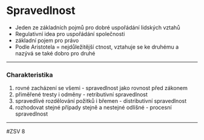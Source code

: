 # Spravedlnost

- Jeden ze základních pojmů pro dobré uspořádání lidských vztahů
- Regulativní idea pro uspořádání společnosti
- základní pojem pro právo
- Podle Aristotela = nejdůležitější ctnost, vztahuje se ke druhému a nazývá se také dobro pro druhé

---

### Charakteristika
1) rovné zacházení se všemi - spravedlnost jako rovnost před zákonem
2) přiměřené tresty i odměny - retributivní spravedlnost
3) spravedlivé rozdělování požitků i břemen - distributivní spravedlnost
4) rozhodovat stejné případy stejně a nestejné odlišné - procesní spravedlnost

---
#ZSV 8